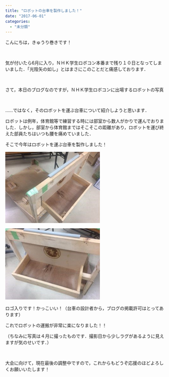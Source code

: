 ```yaml
---
title: "ロボットの台車を製作しました！"
date: "2017-06-01"
categories: 
  - "未分類"
---
```


こんにちは，きゅうり巻きです！

 

気が付いたら6月に入り，ＮＨＫ学生ロボコン本番まで残り１０日となってしまいました．「光陰矢の如し」とはまさにこのことだと痛感しております．

 

さて，本日のブログなのですが，ＮＨＫ学生ロボコンに出場するロボットの写真

 

……ではなく，そのロボットを運ぶ台車について紹介しようと思います．

ロボットは例年，体育館等で練習する時には部室から数人がかりで運んでおりました．しかし，部室から体育館まではそこそこの距離があり，ロボットを運び終えた部員たちはいつも腰を痛めていました．

そこで今年はロボットを運ぶ台車を製作しました！

[![](images/IMG_4426-300x225.jpg)](http://www.fortefibre.net/blog/wp-content/uploads/2017/06/IMG_4426.jpg)

[![](images/IMG_4428-300x225.jpg)](http://www.fortefibre.net/blog/wp-content/uploads/2017/06/IMG_4428.jpg)

ロゴ入りです！かっこいい！（台車の設計者から，ブログの掲載許可はとってあります）

これでロボットの運搬が非常に楽になりました！！

（ちなみに写真は４月に撮ったものです．撮影日から少しラグがあるように見えますが気のせいです．）

 

大会に向けて，現在最後の調整中ですので，これからもどうぞ応援のほどよろしくお願いいたします！
